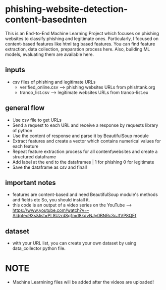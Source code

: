 # phishing-website-detection-content-basednten
This is an End-to-End Machine Learning Project which focuses on phishing websites to classify phishing and legitimate ones. Particularly, I focused on content-based features like html tag based features. You can find feature extraction, data collection, preparation process here. Also, building ML models, evaluating them are available here.


## inputs
- csv files of phishing and legitimate URLs
  - verified_online.csv --> phishing websites URLs from phishtank.org
  - tranco_list.csv --> legitimate websites URLs from tranco-list.eu
  
## general flow
- Use csv file to get URLs
- Send a request to each URL and receive a response by requests library of python
- Use the content of response and parse it by BeautifulSoup module
- Extract features and create a vector which contains numerical values for each feature
- Repeat feature extraction process for all content\websites and create a structured dataframe
- Add label at the end to the dataframes | 1 for phishing 0 for legitimate
- Save the dataframe as csv and final!

## important notes
- features are content-based and need BeautifulSoup module's methods and fields etc So, you should install it.
- this code is an output of a video series on the YouTube --> https://www.youtube.com/watch?v=-Aldptec9Xs&list=PL8Uzrd8g1md8kdvNJy0BNRc3cJfVP8QEf


## dataset
- with your URL list, you can create your own dataset by using data_collector python file.

# NOTE
- Machine Learnining files will be added after the videos are uploaded!
